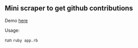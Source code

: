 ## Mini scraper to get github contributions

Demo [here](https://gh-contrib-api-scraper.herokuapp.com/yannklein)

Usage:

run `ruby app.rb`
